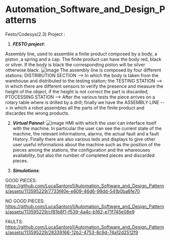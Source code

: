 # Automation_Software_and_Design_Patterns
Festo/Codesys(2.3) Project :

1) ***FESTO project***:

Assembly line, used to assemble a finite product composed by a body, a piston ,a spring and a cap. The finite product can have the body red, black or silver. If the body is black the corresponding piston will be silver otherwise black.
![image](https://github.com/LucaSantoro1/Automation_Software_and_Design_Patterns/assets/113595229/9f166054-0a6f-4072-a6f3-b3d23797d17e)
The assembly line is composed by four different stations:
DISTRIBUTION SECTION --> In which the body is taken from the warehouse and distributed to the testing station; the TESTING STATION --> in which there are different sensors to verify the presence and measure the height of the object, if the height is not correct the part is discarded; PTOCESSING STATION --> After the various tests the piece arrives on a rotary table where is drilled by a drill; finally we have the ASSEMBLY LINE --> in which a robot assembles all the parts of the finite product and discardes the wrong products.



2) ***Virtual Pannel***:
![image](https://github.com/LucaSantoro1/Automation_Software_and_Design_Patterns/assets/113595229/1acd9d3f-730d-4178-a3a6-4a51739ed346)
HMI with which the user can interface itself with the machine. In particular the user can see the current state of the machine, the relevant informations, alarms, the actual fault and a fault History. Finally there are also various leds and displays to give other user useful informations about the machine such as the position of the pieces among the stations, the configuration and the whareouses availability, but also the number of completed pieces and discarded pieces.

3) ***Simulations***:


GOOD PIECES:
https://github.com/LucaSantoro1/Automation_Software_and_Design_Patterns/assets/113595229/7733f40e-e809-46d6-99dd-541b0ba6fe70

NO GOOD PIECES:
https://github.com/LucaSantoro1/Automation_Software_and_Design_Patterns/assets/113595229/cf81b8f1-f539-4a4c-b162-e71f745e08e9

FAULTS:
https://github.com/LucaSantoro1/Automation_Software_and_Design_Patterns/assets/113595229/28339166-12b2-4753-8c9d-74a12d2512f9

